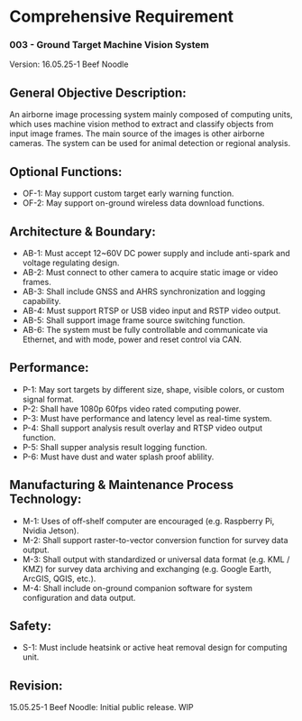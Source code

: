 # Comprehensive Requirement
### 003 - Ground Target Machine Vision System
Version: 16.05.25-1 Beef Noodle

## General Objective Description:
An airborne image processing system mainly composed of computing units, which uses machine vision method to extract and classify objects from input image frames. The main source of the images is other airborne cameras. The system can be used for animal detection or regional analysis.

## Optional Functions:
- OF-1: May support custom target early warning function.
- OF-2: May support on-ground wireless data download functions.

## Architecture & Boundary:
- AB-1: Must accept 12~60V DC power supply and include anti-spark and voltage regulating design.
- AB-2: Must connect to other camera to acquire static image or video frames.
- AB-3: Shall include GNSS and AHRS synchronization and logging capability.
- AB-4: Must support RTSP or USB video input and RSTP video output.
- AB-5: Shall support image frame source switching function.
- AB-6: The system must be fully controllable and communicate via Ethernet, and with mode, power and reset control via CAN.

## Performance:
- P-1: May sort targets by different size, shape, visible colors, or custom signal format.
- P-2: Shall have 1080p 60fps video rated computing power.
- P-3: Must have performance and latency level as real-time system.
- P-4: Shall support analysis result overlay and RTSP video output function.
- P-5: Shall supper analysis result logging function.
- P-6: Must have dust and water splash proof ablility.

## Manufacturing & Maintenance Process Technology:
- M-1: Uses of off-shelf computer are encouraged (e.g. Raspberry Pi, Nvidia Jetson).
- M-2: Shall support raster-to-vector conversion function for survey data output.
- M-3: Shall output with standardized or universal data format (e.g.  KML / KMZ) for survey data archiving and exchanging (e.g. Google Earth, ArcGIS, QGIS, etc.).
- M-4: Shall include on-ground companion software for system configuration and data output.

## Safety:
- S-1: Must include heatsink or active heat removal design for computing unit.

## Revision:
15.05.25-1 Beef Noodle: Initial public release. WIP


  

 

